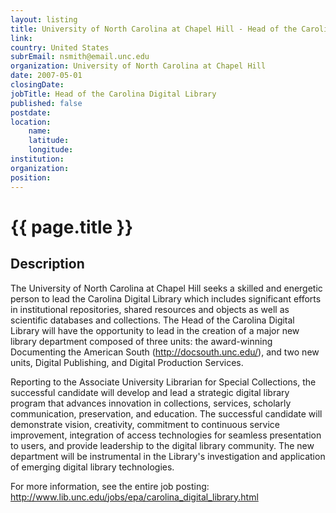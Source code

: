 ```yaml
---
layout: listing
title: University of North Carolina at Chapel Hill - Head of the Carolina Digital Library
link:
country: United States
subrEmail: nsmith@email.unc.edu
organization: University of North Carolina at Chapel Hill 
date: 2007-05-01
closingDate: 
jobTitle: Head of the Carolina Digital Library
published: false
postdate:
location:
    name: 
    latitude: 
    longitude: 
institution: 
organization: 
position: 
--- 
```



# {{ page.title }}

## Description








<p>The University of North Carolina at Chapel Hill seeks a skilled and energetic person to lead the Carolina Digital Library which includes significant efforts in institutional repositories, shared resources and objects as well as scientific databases and collections. The Head of the Carolina Digital Library will have the opportunity to lead in the creation of a major new library department composed of three units: the award-winning Documenting the American South (<a href="http://docsouth.unc.edu/">http://docsouth.unc.edu/</a>), and two new units, Digital Publishing, and Digital Production Services.</p>

<p>Reporting to the Associate University Librarian for Special Collections, the successful candidate will develop and lead a strategic digital library program that advances innovation in collections, services, scholarly communication, preservation, and education. The successful candidate will demonstrate vision, creativity, commitment to continuous service improvement, integration of access technologies for seamless presentation to users, and provide leadership to the digital library community. The new department will be instrumental in the Library's investigation and application of emerging digital library technologies.</p>

<p>For more information, see the entire job posting: <a href="http://www.lib.unc.edu/jobs/epa/carolina_digital_library.html">http://www.lib.unc.edu/jobs/epa/carolina_digital_library.html</a></p>

